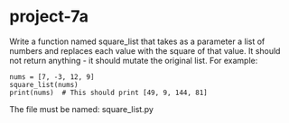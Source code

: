 # project-7a

Write a function named square_list that takes as a parameter a list of numbers and replaces each value with the square of that value. It should not return anything - it should mutate the original list.  For example:
```
nums = [7, -3, 12, 9]
square_list(nums)
print(nums)  # This should print [49, 9, 144, 81]
```

The file must be named: square_list.py

